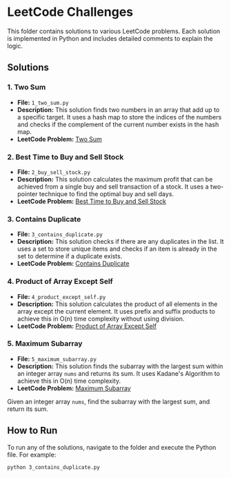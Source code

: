 # LeetCode Challenges

This folder contains solutions to various LeetCode problems. Each solution is implemented in Python and includes detailed comments to explain the logic.

## Solutions

### 1. Two Sum

- **File:** `1_two_sum.py`
- **Description:** This solution finds two numbers in an array that add up to a specific target. It uses a hash map to store the indices of the numbers and checks if the complement of the current number exists in the hash map.
- **LeetCode Problem:** [Two Sum](https://leetcode.com/problems/two-sum/)



### 2. Best Time to Buy and Sell Stock

- **File:** `2_buy_sell_stock.py`
- **Description:** This solution calculates the maximum profit that can be achieved from a single buy and sell transaction of a stock. It uses a two-pointer technique to find the optimal buy and sell days.
- **LeetCode Problem:** [Best Time to Buy and Sell Stock](https://leetcode.com/problems/best-time-to-buy-and-sell-stock/)

### 3. Contains Duplicate

- **File:** `3_contains_duplicate.py`
- **Description:** This solution checks if there are any duplicates in the list. It uses a set to store unique items and checks if an item is already in the set to determine if a duplicate exists.
- **LeetCode Problem:** [Contains Duplicate](https://leetcode.com/problems/contains-duplicate/)

### 4. Product of Array Except Self

- **File:** `4_product_except_self.py`
- **Description:** This solution calculates the product of all elements in the array except the current element. It uses prefix and suffix products to achieve this in O(n) time complexity without using division.
- **LeetCode Problem:** [Product of Array Except Self](https://leetcode.com/problems/product-of-array-except-self/)

### 5. Maximum Subarray

- **File:** `5_maximum_subarray.py`
- **Description:** This solution finds the subarray with the largest sum within an integer array `nums` and returns its sum. It uses Kadane's Algorithm to achieve this in O(n) time complexity.
- **LeetCode Problem:** [Maximum Subarray](https://leetcode.com/problems/maximum-subarray/)

Given an integer array `nums`, find the subarray with the largest sum, and return its sum.

## How to Run

To run any of the solutions, navigate to the folder and execute the Python file. For example:

```bash
python 3_contains_duplicate.py
